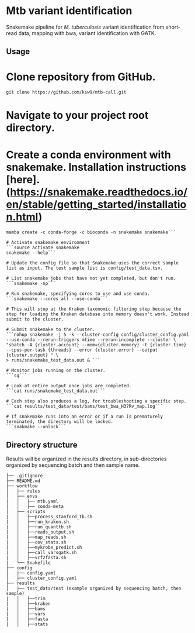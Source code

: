 # Mtb variant identification

Snakemake pipeline for *M. tuberculosis* variant identification from short-read data, mapping with bwa, variant identification with GATK. 

## Usage

# Clone repository from GitHub.
```git clone https://github.com/ksw9/mtb-call.git```

# Navigate to your project root directory. 

# Create a conda environment with snakemake. Installation instructions [here].(https://snakemake.readthedocs.io/en/stable/getting_started/installation.html)
```conda activate base
mamba create -c conda-forge -c bioconda -n snakemake snakemake```

# Activate snakemake environment
```source activate snakemake 
snakemake --help```

# Update the config file so that Snakemake uses the correct sample list as input. The test sample list is config/test_data.tsv.	

# List snakemake jobs that have not yet completed, but don't run.
```snakemake -np```

# Run snakemake, specifying cores to use and use conda. 
```snakemake --cores all --use-conda```

# This will stop at the Kraken taxonomic filtering step because the step for loading the Kraken database into memory doesn't work. Instead submit to the cluster. 

# Submit snakemake to the cluster.
```nohup snakemake -j 5 -k --cluster-config config/cluster_config.yaml --use-conda --rerun-triggers mtime --rerun-incomplete --cluster \
"sbatch -A {cluster.account} --mem={cluster.memory} -t {cluster.time} --cpus-per-task {threads} --error {cluster.error} --output {cluster.output} " \
> runs/snakemake_test_data.out & ```

# Monitor jobs running on the cluster.
```sq```

# Look at entire output once jobs are completed.
```cat runs/snakemake_test_data.out```

# Each step also produces a log, for troubleshooting a specific step. 
```cat results/test_data/test/bams/test_bwa_H37Rv_map.log```
 
# If snakemake runs into an error or if a run is prematurely terminated, the directory will be locked.
```snakmake --unlock```

```

## Directory structure
Results will be organized in the results directory, in sub-directories organized by sequencing batch and then sample name.

```
├── .gitignore
├── README.md
├── workflow
│   ├── rules
│   ├── envs
|   │   ├── mtb.yaml
|   │   ├── conda-meta
│   ├── scripts
|   │   ├──process_stanford_tb.sh
|   │   ├──run_kraken.sh
|   │   ├──run_quanttb.sh
|   │   ├──reads_output.sh
|   │   ├──map_reads.sh
|   │   ├──cov_stats.sh
|   │   ├──mykrobe_predict.sh
|   │   ├──call_varsgatk.sh
|   │   ├──vcf2fasta.sh
|   └── Snakefile
├── config
│   ├── config.yaml
│   ├── cluster_config.yaml
├── results
│   ├── test_data/test (example organized by sequencing batch, then sample) 
|   │   ├──trim
|   │   ├──kraken
|   │   ├──bams
|   │   ├──vars
|   │   ├──fasta
|   │   ├──stats
```
